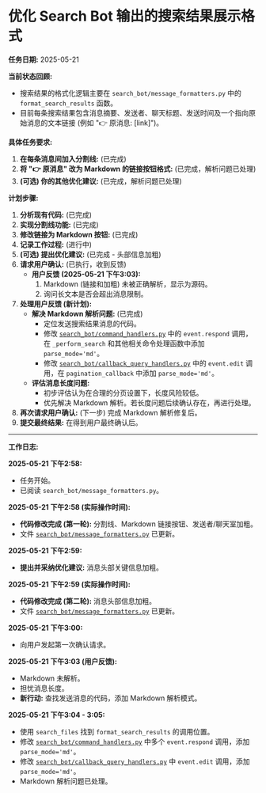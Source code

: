 # 优化 Search Bot 输出的搜索结果展示格式

**任务日期:** 2025-05-21

**当前状态回顾:**
*   搜索结果的格式化逻辑主要在 `search_bot/message_formatters.py` 中的 `format_search_results` 函数。
*   目前每条搜索结果包含消息摘要、发送者、聊天标题、发送时间及一个指向原始消息的文本链接 (例如 "👉 原消息: [link]")。

**具体任务要求:**

1.  **在每条消息间加入分割线:** (已完成)
2.  **将 "👉 原消息" 改为 Markdown 的链接按钮格式:** (已完成，解析问题已处理)
3.  **(可选) 你的其他优化建议:** (已完成，解析问题已处理)

**计划步骤:**

1.  **分析现有代码:** (已完成)
2.  **实现分割线功能:** (已完成)
3.  **修改链接为 Markdown 按钮:** (已完成)
4.  **记录工作过程:** (进行中)
5.  **(可选) 提出优化建议:** (已完成 - 头部信息加粗)
6.  **请求用户确认:** (已执行，收到反馈)
    *   **用户反馈 (2025-05-21 下午3:03):**
        1.  Markdown (链接和加粗) 未被正确解析，显示为源码。
        2.  询问长文本是否会超出消息限制。
7.  **处理用户反馈 (新计划):**
    *   **解决 Markdown 解析问题:** (已完成)
        *   定位发送搜索结果消息的代码。
        *   修改 [`search_bot/command_handlers.py`](search_bot/command_handlers.py:0) 中的 `event.respond` 调用，在 `_perform_search` 和其他相关命令处理函数中添加 `parse_mode='md'`。
        *   修改 [`search_bot/callback_query_handlers.py`](search_bot/callback_query_handlers.py:0) 中的 `event.edit` 调用，在 `pagination_callback` 中添加 `parse_mode='md'`。
    *   **评估消息长度问题:**
        *   初步评估认为在合理的分页设置下，长度风险较低。
        *   优先解决 Markdown 解析。若长度问题后续确认存在，再进行处理。
8.  **再次请求用户确认:** (下一步) 完成 Markdown 解析修复后。
9.  **提交最终结果:** 在得到用户最终确认后。

---
**工作日志:**

**2025-05-21 下午2:58:**
*   任务开始。
*   已阅读 `search_bot/message_formatters.py`。

**2025-05-21 下午2:58 (实际操作时间):**
*   **代码修改完成 (第一轮):** 分割线、Markdown 链接按钮、发送者/聊天室加粗。
*   文件 [`search_bot/message_formatters.py`](search_bot/message_formatters.py:0) 已更新。

**2025-05-21 下午2:59:**
*   **提出并采纳优化建议:** 消息头部关键信息加粗。

**2025-05-21 下午2:59 (实际操作时间):**
*   **代码修改完成 (第二轮):** 消息头部信息加粗。
*   文件 [`search_bot/message_formatters.py`](search_bot/message_formatters.py:0) 已更新。

**2025-05-21 下午3:00:**
*   向用户发起第一次确认请求。

**2025-05-21 下午3:03 (用户反馈):**
*   Markdown 未解析。
*   担忧消息长度。
*   **新行动:** 查找发送消息的代码，添加 Markdown 解析模式。

**2025-05-21 下午3:04 - 3:05:**
*   使用 `search_files` 找到 `format_search_results` 的调用位置。
*   修改 [`search_bot/command_handlers.py`](search_bot/command_handlers.py:0) 中多个 `event.respond` 调用，添加 `parse_mode='md'`。
*   修改 [`search_bot/callback_query_handlers.py`](search_bot/callback_query_handlers.py:0) 中 `event.edit` 调用，添加 `parse_mode='md'`。
*   Markdown 解析问题已处理。